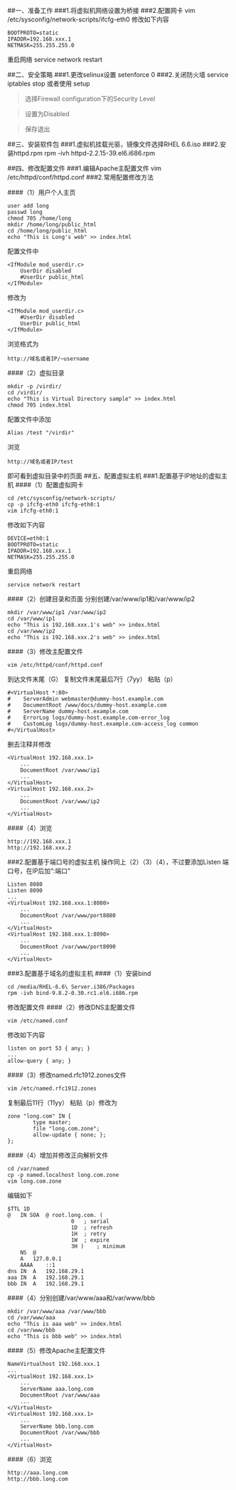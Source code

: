 ##一、准备工作
###1.将虚拟机网络设置为桥接
###2.配置网卡
    vim /etc/sysconfig/network-scripts/ifcfg-eth0
修改如下内容
```
BOOTPROTO=static
IPADDR=192.168.xxx.1
NETMASK=255.255.255.0
```
重启网络
    service network restart

##二、安全策略
###1.更改selinux设置
    setenforce 0
###2.关闭防火墙
    service iptables stop
或者使用
    setup
> 选择Firewall configuration下的Security Level

> 设置为Disabled

> 保存退出

##三、安装软件包
###1.虚拟机挂载光驱，镜像文件选择RHEL 6.6.iso
###2.安装httpd.rpm
    rpm -ivh httpd-2.2.15-39.el6.i686.rpm

##四、修改配置文件
###1.编辑Apache主配置文件
    vim /etc/httpd/conf/httpd.conf
###2.常用配置修改方法

####（1）用户个人主页
```
user add long
passwd long
chmod 705 /home/long
mkdir /home/long/public_html
cd /home/long/public_html
echo "This is Long's web" >> index.html
```
配置文件中
```
<IfModule mod_userdir.c>
	UserDir disabled
	#UserDir public_html
</IfModule>
```
修改为
```
<IfModule mod_userdir.c>
	#UserDir disabled
	UserDir public_html
</IfModule>
```
浏览格式为
```
http://域名或者IP/~username
```
####（2）虚拟目录
```
mkdir -p /virdir/
cd /virdir/
echo "This is Virtual Directory sample" >> index.html
chmod 705 index.html
```
配置文件中添加
```
Alias /test "/virdir"
```
浏览
```
http://域名或者IP/test
```
即可看到虚拟目录中的页面
##五、配置虚拟主机
###1.配置基于IP地址的虚拟主机
####（1）配置虚拟网卡
```
cd /etc/sysconfig/network-scripts/
cp -p ifcfg-eth0 ifcfg-eth0:1
vim ifcfg-eth0:1
```
修改如下内容
```
DEVICE=eth0:1
BOOTPROTO=static
IPADDR=192.168.xxx.1
NETMASK=255.255.255.0
```
重启网络
```
service network restart
```
####（2）创建目录和页面
分别创建/var/www/ip1和/var/www/ip2
```
mkdir /var/www/ip1 /var/www/ip2
cd /var/www/ip1
echo "This is 192.168.xxx.1's web" >> index.html
cd /var/www/ip2
echo "This is 192.168.xxx.2's web" >> index.html
```
####（3）修改主配置文件
```
vim /etc/httpd/conf/httpd.conf
```
到达文件末尾（G）
复制文件末尾最后7行（7yy）
粘贴（p）
```
#<VirtualHost *:80>
#    ServerAdmin webmaster@dummy-host.example.com
#    DocumentRoot /www/docs/dummy-host.example.com
#    ServerName dummy-host.example.com
#    ErrorLog logs/dummy-host.example.com-error_log
#    CustomLog logs/dummy-host.example.com-access_log common
#</VirtualHost>
```
删去注释并修改
```
<VirtualHost 192.168.xxx.1>
    ...
    DocumentRoot /var/www/ip1
    ...
</VirtualHost>
<VirtualHost 192.168.xxx.2>
    ...
    DocumentRoot /var/www/ip2
    ...
</VirtualHost>
```
####（4）浏览
```
http://192.168.xxx.1
http://192.168.xxx.2
```
###2.配置基于端口号的虚拟主机
操作同上（2）（3）（4），不过要添加Listen 端口号，在IP后加“:端口“
```
Listen 8080
Listen 8090
...
<VirtualHost 192.168.xxx.1:8080>
    ...
    DocumentRoot /var/www/port8080
    ...
</VirtualHost>
<VirtualHost 192.168.xxx.1:8090>
    ...
    DocumentRoot /var/www/port8090
    ...
</VirtualHost>
```
###3.配置基于域名的虚拟主机
####（1）安装bind
```
cd /media/RHEL-6.6\ Server.i386/Packages
rpm -ivh bind-9.8.2-0.30.rc1.el6.i686.rpm
```
修改配置文件
####（2）修改DNS主配置文件
```
vim /etc/named.conf
```
修改如下内容
```
listen on port 53 { any; }
...
allow-query { any; }
```
####（3）修改named.rfc1912.zones文件
```
vim /etc/named.rfc1912.zones
```
复制最后11行（11yy） 粘贴（p）修改为
```
zone "long.com" IN {
        type master;
        file "long.com.zone";
        allow-update { none; };
};
```
####（4）增加并修改正向解析文件
```
cd /var/named
cp -p named.localhost long.com.zone
vim long.com.zone
```
编辑如下
```
$TTL 1D
@	IN SOA	@ root.long.com. (
					0	; serial
					1D	; refresh
					1H	; retry
					1W	; expire
					3H )	; minimum
	NS	@
	A	127.0.0.1
	AAAA	::1
dns	IN	A	192.168.29.1
aaa	IN	A	192.168.29.1
bbb	IN	A	192.168.29.1
```
####（4）分别创建/var/www/aaa和/var/www/bbb
```
mkdir /var/www/aaa /var/www/bbb
cd /var/www/aaa
echo "This is aaa web" >> index.html
cd /var/www/bbb
echo "This is bbb web" >> index.html
```
####（5）修改Apache主配置文件
```
NameVirtualhost 192.168.xxx.1
...
<VirtualHost 192.168.xxx.1>
    ...
    ServerName aaa.long.com
    DocumentRoot /var/www/aaa
    ...
</VirtualHost>
<VirtualHost 192.168.xxx.1>
    ...
    ServerName bbb.long.com
    DocumentRoot /var/www/bbb
    ...
</VirtualHost>
```
####（6）浏览
```
http://aaa.long.com
http://bbb.long.com
```
